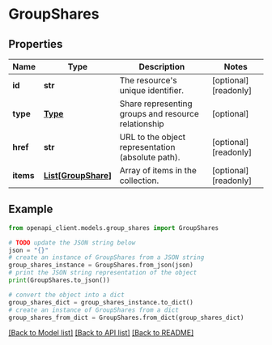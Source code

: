# GroupShares


## Properties

Name | Type | Description | Notes
------------ | ------------- | ------------- | -------------
**id** | **str** | The resource&#39;s unique identifier. | [optional] [readonly] 
**type** | [**Type**](Type.md) | Share representing groups and resource relationship | [optional] 
**href** | **str** | URL to the object representation (absolute path). | [optional] [readonly] 
**items** | [**List[GroupShare]**](GroupShare.md) | Array of items in the collection. | [optional] [readonly] 

## Example

```python
from openapi_client.models.group_shares import GroupShares

# TODO update the JSON string below
json = "{}"
# create an instance of GroupShares from a JSON string
group_shares_instance = GroupShares.from_json(json)
# print the JSON string representation of the object
print(GroupShares.to_json())

# convert the object into a dict
group_shares_dict = group_shares_instance.to_dict()
# create an instance of GroupShares from a dict
group_shares_from_dict = GroupShares.from_dict(group_shares_dict)
```
[[Back to Model list]](../README.md#documentation-for-models) [[Back to API list]](../README.md#documentation-for-api-endpoints) [[Back to README]](../README.md)


